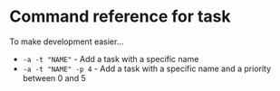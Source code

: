 # Command reference for task

To make development easier...

* `-a -t "NAME"`       -   Add a task with a specific name
* `-a -t "NAME" -p 4`  -   Add a task with a specific name and a priority between 0 and 5


